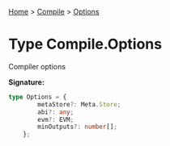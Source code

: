 [Home](../../../index.md) &gt; [Compile](../../compile.md) &gt; [Options](./options.md)

# Type Compile.Options

Compiler options

<b>Signature:</b>

```typescript
type Options = {
        metaStore?: Meta.Store;
        abi?: any;
        evm?: EVM;
        minOutputs?: number[];
    };
```
